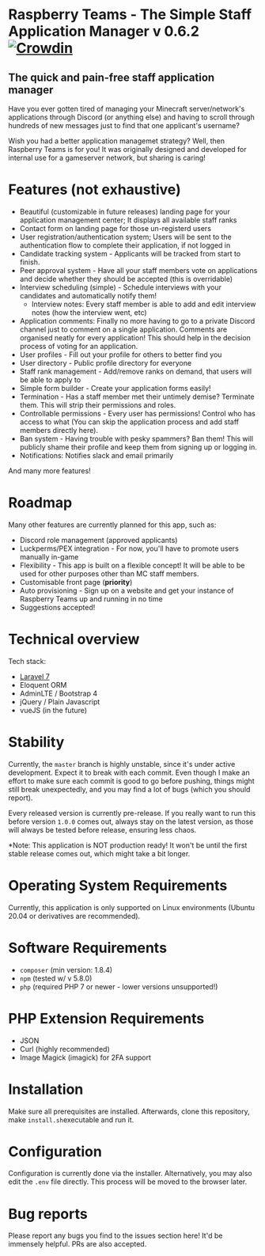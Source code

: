 
# Raspberry Teams - The Simple Staff Application Manager v 0.6.2 [![Crowdin](https://badges.crowdin.net/raspberry-staff-manager/localized.svg)](https://crowdin.com/project/raspberry-staff-manager)
## The quick and pain-free staff application manager

Have you ever gotten tired of managing your Minecraft server/network's applications through Discord (or anything else) and having to scroll through hundreds of new messages just to find that one applicant's username?


Wish you had a better application managemet strategy? Well, then Raspberry Teams is for you! It was originally designed and developed for internal use for a gameserver network, but sharing is caring!


# Features (not exhaustive)
 - Beautiful (customizable in future releases) landing page for your application management center; It displays all available staff ranks
 - Contact form on landing page for those un-registerd users
 - User registration/authentication system; Users will be sent to the authentication flow to complete their application, if not logged in
 - Candidate tracking system - Applicants will be tracked from start to finish.
 - Peer approval system - Have all your staff members vote on applications and decide whether they should be accepted (this is overridable)
 - Interview scheduling (simple) - Schedule interviews with your candidates and automatically notify them!
   - Interview notes: Every staff member is able to add and edit interview notes (how the interview went, etc)
 - Application comments: Finally no more having to go to a private Discord channel just to comment on a single application. Comments are organised neatly for every application! This should help in the decision process of voting for an application.
 - User profiles - Fill out your profile for others to better find you
 - User directory - Public profile directory for everyone
 - Staff rank management - Add/remove ranks on demand, that users will be able to apply to
 - Simple form builder - Create your application forms easily!
 - Termination - Has a staff member met their untimely demise? Terminate them. This will strip their permissions and roles.
 - Controllable permissions - Every user has permissions! Control who has access to what (You can skip the application process and add staff members directly here).
 - Ban system - Having trouble with pesky spammers? Ban them! This will publicly shame their profile and keep them from signing up or logging in.
 - Notifications: Notifies slack and email primarily

 And many more features!

# Roadmap

Many other features are currently planned for this app, such as:
  - Discord role management (approved applicants)
  - Luckperms/PEX integration - For now, you'll have to promote users manually in-game
  - Flexibility - This app is built on a flexible concept! It will be able to be used for other purposes other than MC staff members.
  - Customisable front page (**priority**)
  - Auto provisioning - Sign up on a website and get your instance of Raspberry Teams up and running in no time
  - Suggestions accepted!


# Technical overview

Tech stack:
 - [Laravel 7](https://laravel.com/)
 - Eloquent ORM
 - AdminLTE / Bootstrap 4
 - jQuery / Plain Javascript
 - vueJS (in the future)
 
 # Stability
 
 Currently, the ``master`` branch is highly unstable, since it's under active development. Expect it to break with each commit. Even though I make an effort to make sure each commit is good to go before pushing, things might still break unexpectedly, and you may find a lot of bugs (which you should report).
 
 Every released version is currently pre-release. If you really want to run this before version ``1.0.0`` comes out, always stay on the latest version, as those will always be tested before release, ensuring less chaos.
 
 *Note: This application is NOT production ready! It won't be until the first stable release comes out, which might take a bit longer.

# Operating System Requirements

 Currently, this application is only supported on Linux environments (Ubuntu 20.04 or derivatives are recommended).

# Software Requirements
 - ``composer`` (min version: 1.8.4)
 - ``npm`` (tested w/ v 5.8.0)
 - ``php`` (required PHP 7 or newer - lower versions unsupported!)

 # PHP Extension Requirements

 - JSON
 - Curl (highly recommended)
 - Image Magick (imagick) for 2FA support

 # Installation

 Make sure all prerequisites are installed. Afterwards, clone this repository, make ``install.sh``executable and run it.

 # Configuration
Configuration is currently done via the installer. Alternatively, you may also edit the ``.env`` file directly.
This process will be moved to the browser later.

# Bug reports

Please report any bugs you find to the issues section here! It'd be immensely helpful. PRs are also accepted.
